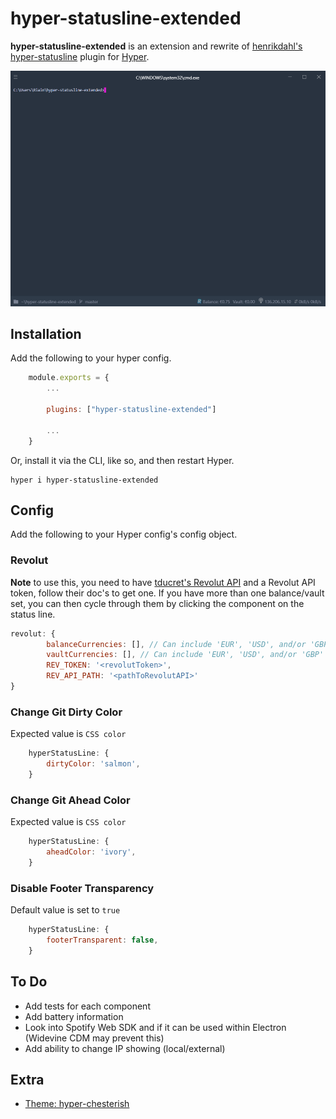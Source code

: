 # hyper-statusline-extended

**hyper-statusline-extended** is an extension and rewrite of [henrikdahl's](https://github.com/henrikdahl/) [hyper-statusline](https://github.com/henrikdahl/hyper-statusline) plugin for [Hyper](https://hyper.is).

![screen shot](./resources/docs/screenshot.png)

## Installation

Add the following to your hyper config.

```js
    module.exports = {
        ...

        plugins: ["hyper-statusline-extended"]

        ...
    }
```

Or, install it via the CLI, like so, and then restart Hyper.

```
hyper i hyper-statusline-extended
```

## Config

Add the following to your Hyper config's config object.

### Revolut

**Note** to use this, you need to have [tducret's Revolut API](https://github.com/tducret/revolut-python) and a Revolut API token, follow their doc's to get one.
If you have more than one balance/vault set, you can then cycle through them by clicking the component on the status line.

```js
revolut: {
        balanceCurrencies: [], // Can include 'EUR', 'USD', and/or 'GBP'
        vaultCurrencies: [], // Can include 'EUR', 'USD', and/or 'GBP'
        REV_TOKEN: '<revolutToken>',
        REV_API_PATH: '<pathToRevolutAPI>'
}

```

### Change Git Dirty Color

Expected value is `CSS color`

```js
    hyperStatusLine: {
        dirtyColor: 'salmon',
    }
```

### Change Git Ahead Color

Expected value is `CSS color`

```js
    hyperStatusLine: {
        aheadColor: 'ivory',
    }
```

### Disable Footer Transparency

Default value is set to `true`

```js
    hyperStatusLine: {
        footerTransparent: false,
    }
```

## To Do

- Add tests for each component
- Add battery information
- Look into Spotify Web SDK and if it can be used within Electron (Widevine CDM may prevent this)
- Add ability to change IP showing (local/external)

## Extra

- [Theme: hyper-chesterish](https://github.com/henrikdahl/hyper-chesterish)
